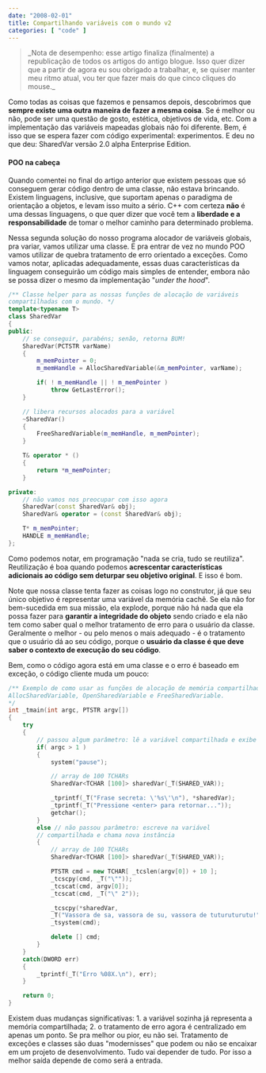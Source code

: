 ```yaml
---
date: "2008-02-01"
title: Compartilhando variáveis com o mundo v2
categories: [ "code" ]
---
```

<blockquote>_Nota de desempenho: esse artigo finaliza (finalmente) a republicação de todos os artigos do antigo blogue. Isso quer dizer que a partir de agora eu sou obrigado a trabalhar, e, se quiser manter meu ritmo atual, vou ter que fazer mais do que cinco cliques do mouse._</blockquote>

Como todas as coisas que fazemos e pensamos depois, descobrimos que **sempre existe uma outra maneira de fazer a mesma coisa**. Se é melhor ou não, pode ser uma questão de gosto, estética, objetivos de vida, etc. Com a implementação das variáveis mapeadas globais não foi diferente. Bem, é isso que se espera fazer com código experimental: experimentos. E deu no que deu: SharedVar versão 2.0 alpha Enterprise Edition.

#### POO na cabeça

Quando comentei no final do artigo anterior que existem pessoas que só conseguem gerar código dentro de uma classe, não estava brincando. Existem linguagens, inclusive, que suportam apenas o paradigma de orientação a objetos, e levam isso muito a sério. C++ com certeza **não** é uma dessas linguagens, o que quer dizer que você tem a **liberdade e a responsabilidade** de tomar o melhor caminho para determinado problema.

Nessa segunda solução do nosso programa alocador de variáveis globais, pra variar, vamos utilizar uma classe. E pra entrar de vez no mundo POO vamos utilizar de quebra tratamento de erro orientado a exceções. Como vamos notar, aplicadas adequadamente, essas duas características da linguagem conseguirão um código mais simples de entender, embora não se possa dizer o mesmo da implementação "_under the hood_".

```cpp
/** Classe helper para as nossas funções de alocação de variáveis
compartilhadas com o mundo. */
template<typename T>
class SharedVar
{
public:
	// se conseguir, parabéns; senão, retorna BUM!
	SharedVar(PCTSTR varName)
	{
		m_memPointer = 0;
		m_memHandle = AllocSharedVariable(&m_memPointer, varName);

		if( ! m_memHandle || ! m_memPointer )
			throw GetLastError();
	}

	// libera recursos alocados para a variável
	~SharedVar()
	{
		FreeSharedVariable(m_memHandle, m_memPointer);
	}

	T& operator * ()
	{
		return *m_memPointer;
	}

private:
	// não vamos nos preocupar com isso agora
	SharedVar(const SharedVar& obj);
	SharedVar& operator = (const SharedVar& obj);

	T* m_memPointer;
	HANDLE m_memHandle;
}; 

```

Como podemos notar, em programação "nada se cria, tudo se reutiliza". Reutilização é boa quando podemos **acrescentar características adicionais ao código sem deturpar seu objetivo original**. E isso é bom.

Note que nossa classe tenta fazer as coisas logo no construtor, já que seu único objetivo é representar uma variável da memória cachê. Se ela não for bem-sucedida em sua missão, ela explode, porque não há nada que ela possa fazer para **garantir a integridade do objeto** sendo criado e ela não tem como saber qual o melhor tratamento de erro para o usuário da classe. Geralmente o melhor - ou pelo menos o mais adequado - é o tratamento que o usuário dá ao seu código, porque o **usuário da classe é que deve saber o contexto de execução do seu código**.

Bem, como o código agora está em uma classe e o erro é baseado em exceção, o código cliente muda um pouco:

```cpp
/** Exemplo de como usar as funções de alocação de memória compartilhada
AllocSharedVariable, OpenSharedVariable e FreeSharedVariable.
*/
int _tmain(int argc, PTSTR argv[])
{
	try
	{
		// passou algum parâmetro: lê a variável compartilhada e exibe
		if( argc > 1 )
		{
			system("pause");

			// array de 100 TCHARs
			SharedVar<TCHAR [100]> sharedVar(_T(SHARED_VAR));

			_tprintf(_T("Frase secreta: \'%s\'\n"), *sharedVar);
			_tprintf(_T("Pressione <enter> para retornar..."));
			getchar();
		}
		else // não passou parâmetro: escreve na variável 
		// compartilhada e chama nova instância
		{
			// array de 100 TCHARs
			SharedVar<TCHAR [100]> sharedVar(_T(SHARED_VAR));

			PTSTR cmd = new TCHAR[ _tcslen(argv[0]) + 10 ];
			_tcscpy(cmd, _T("\""));
			_tcscat(cmd, argv[0]);
			_tcscat(cmd, _T("\" 2"));

			_tcscpy(*sharedVar,
			_T("Vassora de sa, vassora de su, vassora de tuturuturutu!"));
			_tsystem(cmd);

			delete [] cmd;
		}
	}
	catch(DWORD err)
	{
		_tprintf(_T("Erro %08X.\n"), err);
	}

	return 0;
} 

```

Existem duas mudanças significativas: 1. a variável sozinha já representa a memória compartilhada; 2. o tratamento de erro agora é centralizado em apenas um ponto. Se pra melhor ou pior, eu não sei. Tratamento de exceções e classes são duas "modernisses" que podem ou não se encaixar em um projeto de desenvolvimento. Tudo vai depender de tudo. Por isso a melhor saída depende de como será a entrada.
